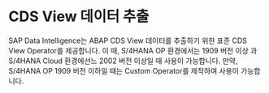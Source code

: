 # CDS View 데이터 추출

SAP Data Intelligence는 ABAP CDS View 데이터를 추출하기 위한 표준 CDS View Operator를 제공합니다. 이 때, S/4HANA OP 환경에서는 1909 버전 이상 과 S/4HANA Cloud 환경에선느 2002 버전 이상일 때 사용이 가능합니다.
만약, S/4HANA OP 1909 버전 이하일 때는 Custom Operator를 제작하여 사용이 가능합니다.

